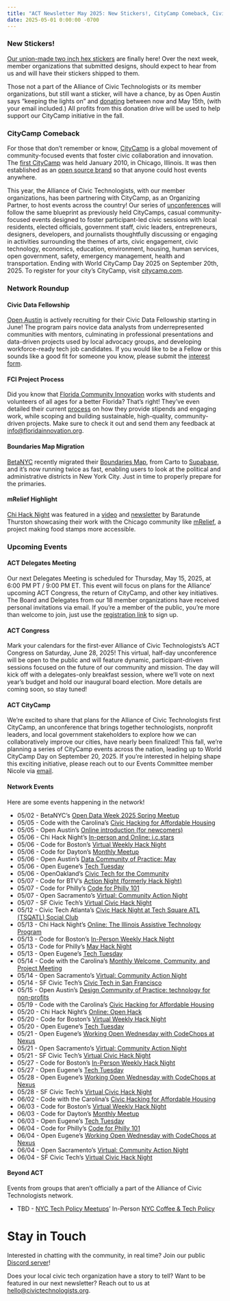 ```yaml
---
title: "ACT Newsletter May 2025: New Stickers!, CityCamp Comeback, Civic Data Fellowship, FCI Project Process, Boundaries Map Migration, & mRelief"
date: 2025-05-01 0:00:00 -0700
---
```


### New Stickers!

[Our union-made two inch hex stickers](https://bsky.app/profile/civicwhitaker.com/post/3lnnuzmpoq22o) are finally here! Over the next week, member organizations that submitted designs, should expect to hear from us and will have their stickers shipped to them.

Those not a part of the Alliance of Civic Technologists or its member organizations, but still want a sticker, will have a chance, by as Open Austin says “keeping the lights on” and [donating](https://hcb.hackclub.com/donations/start/alliance-of-civic-technologists) between now and May 15th, (with your email included.) All profits from this donation drive will be used to help support our CityCamp initiative in the fall.

### CityCamp Comeback

For those that don’t remember or know, [CityCamp](https://citycamp.com/) is a global movement of community-focused events that foster civic collaboration and innovation. The [first CityCamp](http://barcamp.org/w/page/25504543/CityCamp-Original) was held January 2010, in Chicago, Illinois. It was then established as an [open source brand](https://citycamp.com/news/how-citycamp-became-an-open-source-brand) so that anyone could host events anywhere.

This year, the Alliance of Civic Technologists, with our member organizations, has been partnering with CityCamp, as an Organizing Partner, to host events across the country! Our series of [unconferences](https://en.wikipedia.org/wiki/Unconference) will follow the same blueprint as previously held CityCamps, casual community-focused events designed to foster participant-led civic sessions with local residents, elected officials, government staff, civic leaders, entrepreneurs, designers, developers, and journalists thoughtfully discussing or engaging in activities surrounding the themes of arts, civic engagement, civic technology, economics, education, environment, housing, human services, open government, safety, emergency management, health and transportation. Ending with World CityCamp Day 2025 on September 20th, 2025. To register for your city’s CityCamp, visit [citycamp.com](http://citycamp.com).

### Network Roundup

#### Civic Data Fellowship

[Open Austin](https://www.open-austin.org/) is actively recruiting for their Civic Data Fellowship starting in June! The program pairs novice data analysts from underrepresented communities with mentors, culminating in professional presentations and data-driven projects used by local advocacy groups, and developing workforce-ready tech job candidates. If you would like to be a Fellow or this sounds like a good fit for someone you know, please submit the [interest form](https://docs.google.com/forms/d/e/1FAIpQLSfaKTVZ35OkYpBHfzp3EWOQFEScDDUjfSzAfx4DzB18jHB9Ew/viewform?usp=preview).

#### FCI Project Process

Did you know that [Florida Community Innovation](https://floridainnovation.org/) works with students and volunteers of all ages for a better Florida? That’s right! They’ve even detailed their current [process](https://floridainnovation.org/fcis-project-process/) on how they provide stipends and engaging work, while scoping and building sustainable, high-quality, community-driven projects. Make sure to check it out and send them any feedback at [info@floridainnovation.org](mailto:info@floridainnovation.org).

#### Boundaries Map Migration

[BetaNYC](https://beta.nyc/) recently migrated their [Boundaries Map](https://boundaries.beta.nyc/), from Carto to [Supabase](https://supabase.com/), and it’s now running twice as fast, enabling users to look at the political and administrative districts in New York City. Just in time to properly prepare for the primaries.

#### mRelief Highlight

[Chi Hack Night](https://chihacknight.org/) was featured in a [video](https://bsky.app/profile/baratunde.com/post/3ln3y37iwos2j) and [newsletter](https://newsletter.baratunde.com/p/we-found-the-anti-doge-in-chicago) by Baratunde Thurston showcasing their work with the Chicago community like [mRelief](https://chihacknight.org/projects/2015/09/01/mrelief), a project making food stamps more accessible.

### Upcoming Events

#### ACT Delegates Meeting

Our next Delegates Meeting is scheduled for Thursday, May 15, 2025, at 6:00 PM PT / 9:00 PM ET. This event will focus on plans for the Alliance’ upcoming ACT Congress, the return of CityCamp, and other key initiatives. The Board and Delegates from our 18 member organizations have received personal invitations via email. If you’re a member of the public, you’re more than welcome to join, just use the [registration link](https://us06web.zoom.us/meeting/register/hyObULxlSuS4OpufW3bDhQ) to sign up.

#### ACT Congress

Mark your calendars for the first-ever Alliance of Civic Technologists’s ACT Congress on Saturday, June 28, 2025! This virtual, half-day unconference will be open to the public and will feature dynamic, participant-driven sessions focused on the future of our community and mission. The day will kick off with a delegates-only breakfast session, where we’ll vote on next year’s budget and hold our inaugural board election. More details are coming soon, so stay tuned!

#### ACT CityCamp

We’re excited to share that plans for the Alliance of Civic Technologists first CityCamp, an unconference that brings together technologists, nonprofit leaders, and local government stakeholders to explore how we can collaboratively improve our cities, have nearly been finalized! This fall, we’re planning a series of CityCamp events across the nation, leading up to World CityCamp Day on September 20, 2025. If you’re interested in helping shape this exciting initiative, please reach out to our Events Committee member Nicole via [email](mailto:nicole.dan@floridainnovation.org).

#### Network Events

Here are some events happening in the network!

- 05/02 - BetaNYC’s [Open Data Week 2025 Spring Meetup](https://beta.nyc/e250502/rsvp)
- 05/05 - Code with the Carolina’s [Civic Hacking for Affordable Housing](https://www.meetup.com/codewiththecarolinas/events/307310067)
- 05/05 - Open Austin’s [Online introduction (for newcomers)](https://www.eventbrite.com/e/online-introduction-for-newcomers-tickets-1047289058767)
- 05/06 - Chi Hack Night’s [In-person and Online: i.c.stars](https://chihacknight.org/events/2025/05/06/icstars)
- 05/06 - Code for Boston’s [Virtual Weekly Hack Night](https://www.meetup.com/code-for-boston/events/306800024)
- 05/06 - Code for Dayton’s [Monthly Meetup](https://www.meetup.com/gem-city-tech/events/306540395)
- 05/06 - Open Austin’s [Data Community of Practice: May](https://www.eventbrite.com/e/data-community-of-practice-may-tickets-1247760769049)
- 05/06 - Open Eugene’s [Tech Tuesday](https://www.meetup.com/OpenEugene-EugeneTech/events/307330121)
- 05/06 - OpenOakland’s [Civic Tech for the Community](https://www.meetup.com/openoakland/events/307163032)
- 05/07 - Code for BTV’s [Action Night (formerly Hack Night)](https://www.meetup.com/codeforbtv/events/306203094)
- 05/07 - Code for Philly’s [Code for Philly 101](https://www.meetup.com/code-for-philly/events/307452253)
- 05/07 - Open Sacramento’s [Virtual: Community Action Night](https://www.meetup.com/opensacorg/events/305768341)
- 05/07 - SF Civic Tech’s [Virtual Civic Hack Night](https://www.meetup.com/sfcivictech/events/307348475)
- 05/12 - Civic Tech Atlanta’s [Civic Hack Night at Tech Square ATL (TSQATL) Social Club](https://www.meetup.com/civictechatlanta/events/305490156/)
- 05/13 - Chi Hack Night’s [Online: The Illinois Assistive Technology Program](https://chihacknight.org/events/2025/05/13/iatp)
- 05/13 - Code for Boston’s [In-Person Weekly Hack Night](https://www.meetup.com/code-for-boston/events/306765149)
- 05/13 - Code for Philly’s [May Hack Night](https://www.meetup.com/code-for-philly/events/306646820)
- 05/13 - Open Eugene’s [Tech Tuesday](https://www.meetup.com/OpenEugene-EugeneTech/events/307449747)
- 05/14 - Code with the Carolina’s [Monthly Welcome, Community, and Project Meeting](https://www.meetup.com/codewiththecarolinas/events/306100808)
- 05/14 - Open Sacramento’s [Virtual: Community Action Night](https://www.meetup.com/opensacorg/events/305768343)
- 05/14 - SF Civic Tech’s [Civic Tech in San Francisco](https://www.meetup.com/sfcivictech/events/307328284)
- 05/15 - Open Austin’s [Design Community of Practice: technology for non-profits](https://www.eventbrite.com/e/design-community-of-practice-technology-for-non-profits-tickets-1204108142869)
- 05/19 - Code with the Carolina’s [Civic Hacking for Affordable Housing](https://www.meetup.com/codewiththecarolinas/events/307553266)
- 05/20 - Chi Hack Night’s [Online: Open Hack](https://chihacknight.org/events/2025/05/20/open-hack)
- 05/20 - Code for Boston’s [Virtual Weekly Hack Night](https://www.meetup.com/code-for-boston/events/hdjgbtyhchbbc)
- 05/20 - Open Eugene’s [Tech Tuesday](https://www.meetup.com/OpenEugene-EugeneTech/events/kmksjtyhchbbc)
- 05/21 - Open Eugene’s [Working Open Wednesday with CodeChops at Nexus](https://www.meetup.com/OpenEugene-EugeneTech/events/znddrtyhchbcc)
- 05/21 - Open Sacramento’s [Virtual: Community Action Night](https://www.meetup.com/opensacorg/events/305768347)
- 05/21 - SF Civic Tech’s [Virtual Civic Hack Night](https://www.meetup.com/sfcivictech/events/fwgrltyhchbcc)
- 05/27 - Code for Boston’s [In-Person Weekly Hack Night](https://www.meetup.com/code-for-boston/events/306765159)
- 05/27 - Open Eugene’s [Tech Tuesday](https://www.meetup.com/OpenEugene-EugeneTech/events/kmksjtyhchbkc)
- 05/28 - Open Eugene’s [Working Open Wednesday with CodeChops at Nexus](https://www.meetup.com/OpenEugene-EugeneTech/events/znddrtyhchblc)
- 05/28 - SF Civic Tech’s [Virtual Civic Hack Night](https://www.meetup.com/sfcivictech/events/fwgrltyhchblc)
- 06/02 - Code with the Carolina’s [Civic Hacking for Affordable Housing](https://www.meetup.com/codewiththecarolinas/events/cbzmptyhcjbdb)
- 06/03 - Code for Boston’s [Virtual Weekly Hack Night](https://www.meetup.com/code-for-boston/events/hdjgbtyhcjbfb)
- 06/03 - Code for Dayton’s [Monthly Meetup](https://www.meetup.com/gem-city-tech/events/306540401)
- 06/03 - Open Eugene’s [Tech Tuesday](https://www.meetup.com/OpenEugene-EugeneTech/events/kmksjtyhcjbfb)
- 06/04 - Code for Philly’s [Code for Philly 101](https://www.meetup.com/code-for-philly/events/307452308)
- 06/04 - Open Eugene’s [Working Open Wednesday with CodeChops at Nexus](https://www.meetup.com/OpenEugene-EugeneTech/events/znddrtyhcjbgb)
- 06/04 - Open Sacramento’s [Virtual: Community Action Night](https://www.meetup.com/opensacorg/events/305768348)
- 06/04 - SF Civic Tech’s [Virtual Civic Hack Night](https://www.meetup.com/sfcivictech/events/fwgrltyhcjbgb)

#### Beyond ACT

Events from groups that aren’t officially a part of the Alliance of Civic Technologists network.

- TBD - [NYC Tech Policy Meetups](https://horse-pail-acf.notion.site/NYC-Tech-Policy-Meetups-1a44bbba74ee80e4b7ecfe04a4631c18)’ In-Person [NYC Coffee & Tech Policy](https://calendar.google.com/calendar/u/0/event?eid=NDJpMm0xMzZlOTZ0MmI0bzgwY3VqajJ1MWcgNTg0MTIzMTg1NTY5NmYyMjI5MzAyYTYzYzlhYTM1M2MyOWNjYzA2OTFiMzA3Y2VhYjc2MjZiOGIxZGUxMTQ5M0Bn)

# Stay in Touch

Interested in chatting with the community, in real time? Join our public [Discord server](https://discord.gg/kFsUUfsra6)!

Does your local civic tech organization have a story to tell? Want to be featured in our next newsletter? Reach out to us at [hello@civictechnologists.org](mailto:hello@civictechnologists.org).
